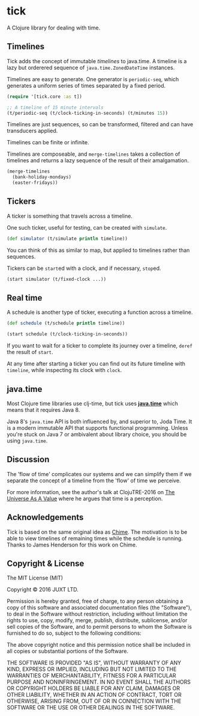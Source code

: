 # tick

A Clojure library for dealing with time.

## Timelines

Tick adds the concept of immutable *timelines* to java.time. A
timeline is a lazy but orderered sequence of `java.time.ZonedDateTime`
instances.

Timelines are easy to generate. One generator is `periodic-seq`, which
generates a uniform series of times separated by a fixed period.

```clojure
(require '[tick.core :as t])

;; A timeline of 15 minute intervals
(t/periodic-seq (t/clock-ticking-in-seconds) (t/minutes 15))
```

Timelines are just sequences, so can be transformed, filtered and can
have transducers applied.

Timelines can be finite or infinite.

Timelines are composeable, and `merge-timelines` takes a collection of
timelines and returns a lazy sequence of the result of their
amalgamation.

```clojure
(merge-timelines
  (bank-holiday-mondays)
  (easter-fridays))
```

## Tickers

A ticker is something that travels across a timeline.

One such ticker, useful for testing, can be created with `simulate`.

```clojure
(def simulator (t/simulate println timeline))
```

You can think of this as similar to map, but applied to timelines
rather than sequences.

Tickers can be `start`ed with a clock, and if necessary, `stop`ed.

```clojure
(start simulator (t/fixed-clock ...))
```

## Real time

A schedule is another type of ticker, executing a function across a
timeline.

```clojure
(def schedule (t/schedule println timeline))

(start schedule (t/clock-ticking-in-seconds))
```

If you want to wait for a ticker to complete its journey over a
timeline, `deref` the result of `start`.

At any time after starting a ticker you can find out its future
timeline with `timeline`, while inspecting its clock with `clock`.

## java.time

Most Clojure time libraries use clj-time, but tick uses
[**java.time**](http://www.oracle.com/technetwork/articles/java/jf14-date-time-2125367.html)
which means that it requires Java 8.

Java 8's `java.time` API is both influenced by, and superior to, Joda
Time. It is a modern immutable API that supports functional
programming. Unless you're stuck on Java 7 or ambivalent about library
choice, you should be using `java.time`.

## Discussion

The 'flow of time' complicates our systems and we can simplify them if
we separate the concept of a timeline from the 'flow' of time we
perceive.

For more information, see the author's talk at ClojuTRE-2016 on [The
Universe As A Value](https://www.youtube.com/watch?v=odPAkEO2uPQ)
where he argues that time is a perception.

## Acknowledgements

Tick is based on the same original idea as
[Chime](https://github.com/jarohen/chime). The motivation is to be
able to view timelines of remaining times while the schedule is
running. Thanks to James Henderson for this work on Chime.

## Copyright & License

The MIT License (MIT)

Copyright © 2016 JUXT LTD.

Permission is hereby granted, free of charge, to any person obtaining a copy of this software and associated documentation files (the "Software"), to deal in the Software without restriction, including without limitation the rights to use, copy, modify, merge, publish, distribute, sublicense, and/or sell copies of the Software, and to permit persons to whom the Software is furnished to do so, subject to the following conditions:

The above copyright notice and this permission notice shall be included in all copies or substantial portions of the Software.

THE SOFTWARE IS PROVIDED "AS IS", WITHOUT WARRANTY OF ANY KIND, EXPRESS OR IMPLIED, INCLUDING BUT NOT LIMITED TO THE WARRANTIES OF MERCHANTABILITY, FITNESS FOR A PARTICULAR PURPOSE AND NONINFRINGEMENT. IN NO EVENT SHALL THE AUTHORS OR COPYRIGHT HOLDERS BE LIABLE FOR ANY CLAIM, DAMAGES OR OTHER LIABILITY, WHETHER IN AN ACTION OF CONTRACT, TORT OR OTHERWISE, ARISING FROM, OUT OF OR IN CONNECTION WITH THE SOFTWARE OR THE USE OR OTHER DEALINGS IN THE SOFTWARE.

